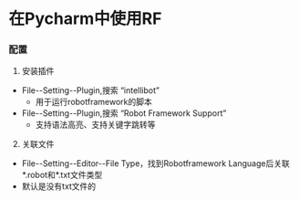 # 在Pycharm中使用RF
### 配置
1. 安装插件
* File--Setting--Plugin,搜索 “intellibot”
  * 用于运行robotframework的脚本
* File--Setting--Plugin,搜索 “Robot Framework Support”
  * 支持语法高亮、支持关键字跳转等
2. 关联文件
* File--Setting--Editor--File Type，找到Robotframework Language后关联*.robot和*.txt文件类型
* 默认是没有txt文件的

